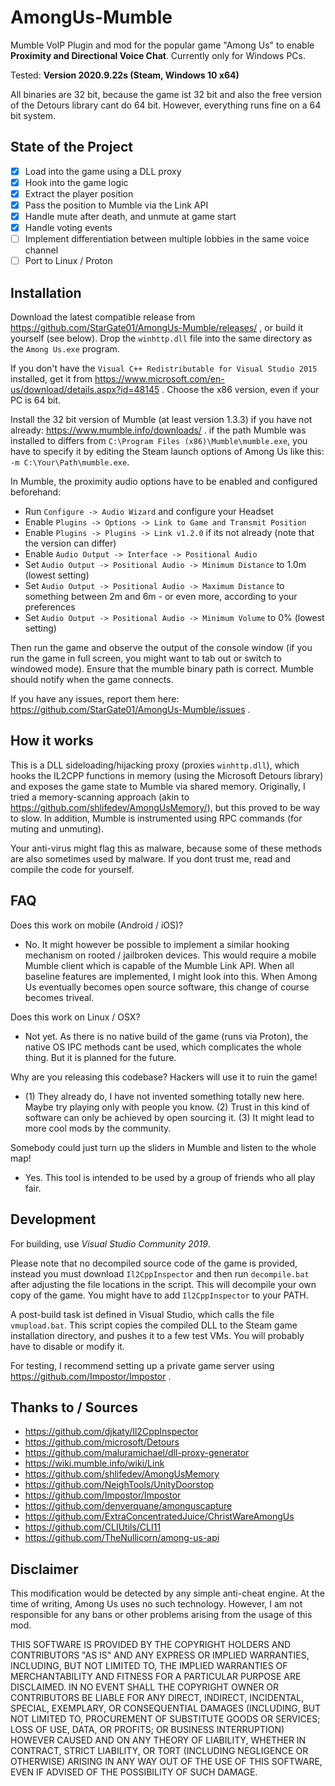 # AmongUs-Mumble
Mumble VoIP Plugin and mod for the popular game "Among Us" to enable **Proximity and Directional Voice Chat**. Currently only for Windows PCs.

Tested: **Version 2020.9.22s (Steam, Windows 10 x64)**

All binaries are 32 bit, because the game ist 32 bit and also the free version of the Detours library cant do 64 bit. However, everything runs fine on a 64 bit system.

## State of the Project

 - [x] Load into the game using a DLL proxy
 - [x] Hook into the game logic
 - [x] Extract the player position
 - [x] Pass the position to Mumble via the Link API
 - [x] Handle mute after death, and unmute at game start
 - [x] Handle voting events
 - [ ] Implement differentiation between multiple lobbies in the same voice channel
 - [ ] Port to Linux / Proton

## Installation

Download the latest compatible release from https://github.com/StarGate01/AmongUs-Mumble/releases/ , or build it yourself (see below). Drop the `winhttp.dll` file into the same directory as the `Among Us.exe` program. 

If you don't have the `Visual C++ Redistributable for Visual Studio 2015` installed, get it from https://www.microsoft.com/en-us/download/details.aspx?id=48145 . Choose the x86 version, even if your PC is 64 bit.

Install the 32 bit version of Mumble (at least version 1.3.3) if you have not already: https://www.mumble.info/downloads/ . if the path Mumble was installed to differs from `C:\Program Files (x86)\Mumble\mumble.exe`, you have to specify it by editing the Steam launch options of Among Us like this: `-m C:\Your\Path\mumble.exe`.

In Mumble, the proximity audio options have to be enabled and configured beforehand:
 - Run `Configure -> Audio Wizard` and configure your Headset
 - Enable `Plugins -> Options -> Link to Game and Transmit Position`
 - Enable `Plugins -> Plugins -> Link v1.2.0` if its not already (note that the version can differ)
 - Enable `Audio Output -> Interface -> Positional Audio`
 - Set `Audio Output -> Positional Audio -> Minimum Distance` to 1.0m (lowest setting)
 - Set `Audio Output -> Positional Audio -> Maximum Distance` to something between 2m and 6m - or even more, according to your preferences
 - Set `Audio Output -> Positional Audio -> Minimum Volume` to 0% (lowest setting)
 
Then run the game and observe the output of the console window (if you run the game in full screen, you might want to tab out or switch to windowed mode). Ensure that the mumble binary path is correct. Mumble should notify when the game connects.

If you have any issues, report them here: https://github.com/StarGate01/AmongUs-Mumble/issues .

## How it works

This is a DLL sideloading/hijacking proxy (proxies `winhttp.dll`), which hooks the IL2CPP functions in memory (using the Microsoft Detours library) and exposes the game state to Mumble via shared memory. Originally, I tried a memory-scanning approach (akin to https://github.com/shlifedev/AmongUsMemory/), but this proved to be way to slow. In addition, Mumble is instrumented using RPC commands (for muting and unmuting).

Your anti-virus might flag this as malware, because some of these methods are also sometimes used by malware. If you dont trust me, read and compile the code for yourself.

## FAQ

Does this work on mobile (Android / iOS)?
 - No. It might however be possible to implement a similar hooking mechanism on rooted / jailbroken devices. This would require a mobile Mumble client which is capable of the Mumble Link API. When all baseline features are implemented, I might look into this. When Among Us eventually becomes open source software, this change of course becomes triveal.
 
Does this work on Linux / OSX?
 - Not yet. As there is no native build of the game (runs via Proton), the native OS IPC methods cant be used, which complicates the whole thing. But it is planned for the future.

Why are you releasing this codebase? Hackers will use it to ruin the game!
 - (1) They already do, I have not invented something totally new here. Maybe try playing only with people you know. (2) Trust in this kind of software can only be achieved by open sourcing it. (3) It might lead to more cool mods by the community.
 
Somebody could just turn up the sliders in Mumble and listen to the whole map!
 - Yes. This tool is intended to be used by a group of friends who all play fair.

## Development

For building, use *Visual Studio Community 2019*.

Please note that no decompiled source code of the game is provided, instead you must download `Il2CppInspector` and then run `decompile.bat` after adjusting the file locations in the script. This will decompile your own copy of the game. You might have to add `Il2CppInspector` to your PATH.

A post-build task ist defined in Visual Studio, which calls the file `vmupload.bat`. This script copies the compiled DLL to the Steam game installation directory, and pushes it to a few test VMs. You will probably have to disable or modify it. 

For testing, I recommend setting up a private game server using https://github.com/Impostor/Impostor .

## Thanks to / Sources

 - https://github.com/djkaty/Il2CppInspector
 - https://github.com/microsoft/Detours
 - https://github.com/maluramichael/dll-proxy-generator
 - https://wiki.mumble.info/wiki/Link
 - https://github.com/shlifedev/AmongUsMemory
 - https://github.com/NeighTools/UnityDoorstop
 - https://github.com/Impostor/Impostor
 - https://github.com/denverquane/amonguscapture
 - https://github.com/ExtraConcentratedJuice/ChristWareAmongUs
 - https://github.com/CLIUtils/CLI11
 - https://github.com/TheNullicorn/among-us-api


## Disclaimer

This modification would be detected by any simple anti-cheat engine. At the time of writing, Among Us uses no such technology. However, I am not responsible for any bans or other problems arising from the usage of this mod. 

THIS SOFTWARE IS PROVIDED BY THE COPYRIGHT HOLDERS AND CONTRIBUTORS
"AS IS" AND ANY EXPRESS OR IMPLIED WARRANTIES, INCLUDING, BUT NOT
LIMITED TO, THE IMPLIED WARRANTIES OF MERCHANTABILITY AND FITNESS FOR
A PARTICULAR PURPOSE ARE DISCLAIMED. IN NO EVENT SHALL THE COPYRIGHT
OWNER OR CONTRIBUTORS BE LIABLE FOR ANY DIRECT, INDIRECT, INCIDENTAL,
SPECIAL, EXEMPLARY, OR CONSEQUENTIAL DAMAGES (INCLUDING, BUT NOT
LIMITED TO, PROCUREMENT OF SUBSTITUTE GOODS OR SERVICES; LOSS OF USE,
DATA, OR PROFITS; OR BUSINESS INTERRUPTION) HOWEVER CAUSED AND ON ANY
THEORY OF LIABILITY, WHETHER IN CONTRACT, STRICT LIABILITY, OR TORT
(INCLUDING NEGLIGENCE OR OTHERWISE) ARISING IN ANY WAY OUT OF THE USE
OF THIS SOFTWARE, EVEN IF ADVISED OF THE POSSIBILITY OF SUCH DAMAGE.
